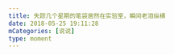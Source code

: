 ```yaml
---
title: 失踪几个星期的笔袋居然在实验室，瞬间老泪纵横
date: 2018-05-25 19:11:28
mCategories: [说说]
type: moment
---
```


<div id="pics-20180525191128"></div>

<script src="/lib/moment/pics.js"></script>
<script>
var data = [
    {"link": "2018-05-25_000000.jpeg", "type": "shuoshuo"},
    {"link": "2018-05-25_000001.jpeg", "type": "shuoshuo"}
];
picsRender(data, "pics-20180525191128");
</script>
